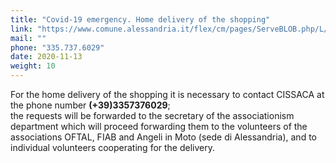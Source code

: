 ```yaml
---
title: "Covid-19 emergency. Home delivery of the shopping"
link: "https://www.comune.alessandria.it/flex/cm/pages/ServeBLOB.php/L/IT/IDPagina/2733"
mail: ""
phone: "335.737.6029"
date: 2020-11-13
weight: 10
---
```


For the home delivery of the shopping it is necessary to contact CISSACA at the phone number **(+39)3357376029**;  
the requests will be forwarded to the secretary of the associationism department which will proceed forwarding them to the volunteers of the associations OFTAL, FIAB and Angeli in Moto (sede di Alessandria), and to individual volunteers cooperating for the delivery.
